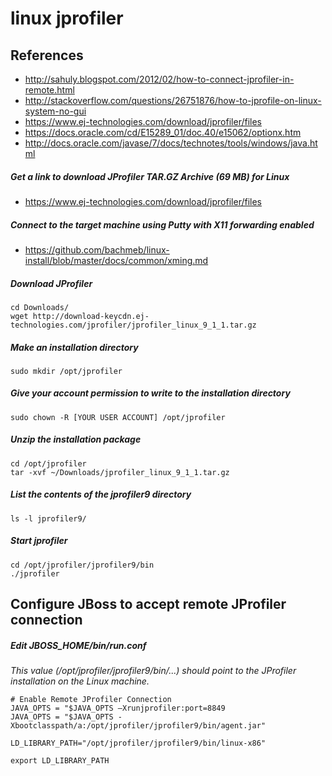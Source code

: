 # linux jprofiler

## References
* http://sahuly.blogspot.com/2012/02/how-to-connect-jprofiler-in-remote.html
* http://stackoverflow.com/questions/26751876/how-to-jprofile-on-linux-system-no-gui
* https://www.ej-technologies.com/download/jprofiler/files
* https://docs.oracle.com/cd/E15289_01/doc.40/e15062/optionx.htm
* http://docs.oracle.com/javase/7/docs/technotes/tools/windows/java.html

##### Get a link to download JProfiler TAR.GZ Archive (69 MB) for Linux
* https://www.ej-technologies.com/download/jprofiler/files

##### Connect to the target machine using Putty with X11 forwarding enabled
* https://github.com/bachmeb/linux-install/blob/master/docs/common/xming.md

##### Download JProfiler
```
cd Downloads/
wget http://download-keycdn.ej-technologies.com/jprofiler/jprofiler_linux_9_1_1.tar.gz
```

##### Make an installation directory 
```
sudo mkdir /opt/jprofiler
```

##### Give your account permission to write to the installation directory
```
sudo chown -R [YOUR USER ACCOUNT] /opt/jprofiler
```

##### Unzip the installation package
```
cd /opt/jprofiler
tar -xvf ~/Downloads/jprofiler_linux_9_1_1.tar.gz
```

##### List the contents of the jprofiler9 directory
```
ls -l jprofiler9/
```

##### Start jprofiler
```
cd /opt/jprofiler/jprofiler9/bin
./jprofiler
```

## Configure JBoss to accept remote JProfiler connection
##### Edit JBOSS_HOME/bin/run.conf
*This value (/opt/jprofiler/jprofiler9/bin/...) should point to the JProfiler installation on the Linux machine.*
```
# Enable Remote JProfiler Connection
JAVA_OPTS = "$JAVA_OPTS –Xrunjprofiler:port=8849
JAVA_OPTS = "$JAVA_OPTS -Xbootclasspath/a:/opt/jprofiler/jprofiler9/bin/agent.jar"

LD_LIBRARY_PATH="/opt/jprofiler/jprofiler9/bin/linux-x86"

export LD_LIBRARY_PATH
```

